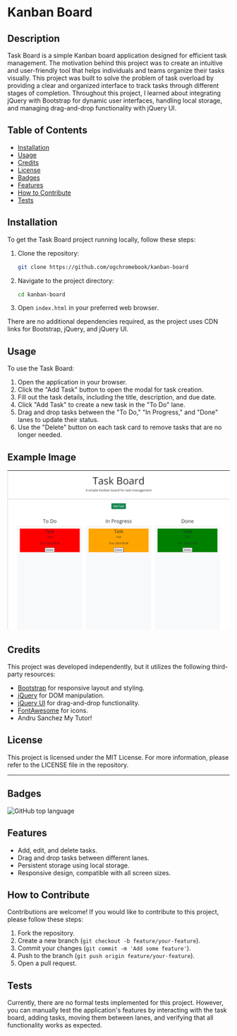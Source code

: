 # Kanban Board

## Description

Task Board is a simple Kanban board application designed for efficient task management. The motivation behind this project was to create an intuitive and user-friendly tool that helps individuals and teams organize their tasks visually. This project was built to solve the problem of task overload by providing a clear and organized interface to track tasks through different stages of completion. Throughout this project, I learned about integrating jQuery with Bootstrap for dynamic user interfaces, handling local storage, and managing drag-and-drop functionality with jQuery UI.

## Table of Contents

- [Installation](#installation)
- [Usage](#usage)
- [Credits](#credits)
- [License](#license)
- [Badges](#badges)
- [Features](#features)
- [How to Contribute](#how-to-contribute)
- [Tests](#tests)

## Installation

To get the Task Board project running locally, follow these steps:

1. Clone the repository:
    ```sh
    git clone https://github.com/ogchromebook/kanban-board
    ```

2. Navigate to the project directory:
    ```sh
    cd kanban-board
    ```

3. Open `index.html` in your preferred web browser.

There are no additional dependencies required, as the project uses CDN links for Bootstrap, jQuery, and jQuery UI.

## Usage

To use the Task Board:

1. Open the application in your browser.
2. Click the "Add Task" button to open the modal for task creation.
3. Fill out the task details, including the title, description, and due date.
4. Click "Add Task" to create a new task in the "To Do" lane.
5. Drag and drop tasks between the "To Do," "In Progress," and "Done" lanes to update their status.
6. Use the "Delete" button on each task card to remove tasks that are no longer needed.

## Example Image

![Task Board Screenshot](./assets/images/kanban-board.png)

## Credits

This project was developed independently, but it utilizes the following third-party resources:

- [Bootstrap](https://getbootstrap.com/) for responsive layout and styling.
- [jQuery](https://jquery.com/) for DOM manipulation.
- [jQuery UI](https://jqueryui.com/) for drag-and-drop functionality.
- [FontAwesome](https://fontawesome.com/) for icons.
- Andru Sanchez My Tutor!

## License

This project is licensed under the MIT License. For more information, please refer to the LICENSE file in the repository.

---

## Badges

![GitHub top language](https://img.shields.io/github/languages/top/your-username/task-board)

## Features

- Add, edit, and delete tasks.
- Drag and drop tasks between different lanes.
- Persistent storage using local storage.
- Responsive design, compatible with all screen sizes.

## How to Contribute

Contributions are welcome! If you would like to contribute to this project, please follow these steps:

1. Fork the repository.
2. Create a new branch (`git checkout -b feature/your-feature`).
3. Commit your changes (`git commit -m 'Add some feature'`).
4. Push to the branch (`git push origin feature/your-feature`).
5. Open a pull request.

## Tests

Currently, there are no formal tests implemented for this project. However, you can manually test the application's features by interacting with the task board, adding tasks, moving them between lanes, and verifying that all functionality works as expected.

